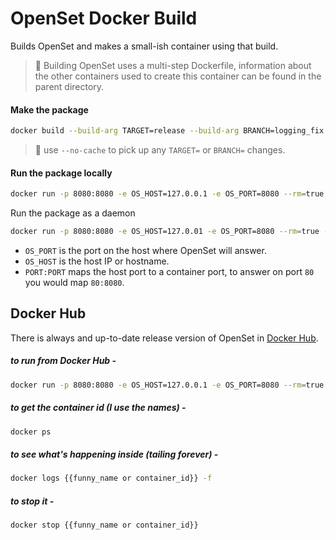 # OpenSet Docker Build

Builds OpenSet and makes a small-ish container using that build.

> :pushpin: Building OpenSet uses a multi-step Dockerfile, information about the other containers used to create this container can be found in the parent directory.

#### Make the package

```bash 
docker build --build-arg TARGET=release --build-arg BRANCH=logging_fix -t openset_x64_rel . --no-cache
```

> :pushpin: use `--no-cache` to pick up any `TARGET=` or `BRANCH=` changes.

#### Run the package locally

```bash
docker run -p 8080:8080 -e OS_HOST=127.0.0.1 -e OS_PORT=8080 --rm=true -it openset_x64_rel
```
Run the package as a daemon

```bash
docker run -p 8080:8080 -e OS_HOST=127.0.01 -e OS_PORT=8080 --rm=true -d openset_x64_rel
```

- `OS_PORT` is the port on the host where OpenSet will answer.
- `OS_HOST` is the host IP or hostname.
- `PORT:PORT` maps the host port to a container port, to answer on port `80` you would map `80:8080`.

## Docker Hub

There is always and up-to-date release version of OpenSet in [Docker Hub](https://hub.docker.com/r/opset/openset_x64_rel/). 

##### to run from Docker Hub -


```bash
docker run -p 8080:8080 -e OS_HOST=127.0.0.1 -e OS_PORT=8080 --rm=true -d opset/openset_x64_rel
```

##### to get the container id (I use the names) -
```bash
docker ps
```

##### to see what's happening inside (tailing forever) -
```bash
docker logs {{funny_name or container_id}} -f
```

##### to stop it -
```bash
docker stop {{funny_name or container_id}}
```

